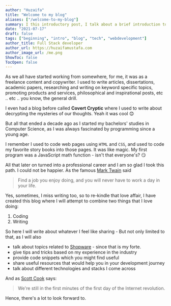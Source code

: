 ```yaml
---
author: "Huzaifa"
title: "Welcome to my blog"
aliases: ["/welcome-to-my-blog"]
summary: I this introductory post, I talk about a brief introduction to the blog, how it all started for me, and what you can expect from it.
date: "2021-07-17"
draft: false
tags: ["beginning", "intro", "blog", "tech", "webdevelopment"]
author_title: Full Stack developer
author_url: https://huzaifamustafa.com
author_image_url: /me.png
ShowToc: false
TocOpen: false
---
```

As we all have started working from somewhere, for me, it was as a freelance
content and copywriter. I used to write articles, dissertations, academic papers,
researching and writing on keyword specific topics, promoting products and services,
philosophical and inspirational posts, etc .. etc .. you know, the general drill.

I even had a blog before called **Covert Cryptic** where I used to write about decrypting
the mysteries of our thoughts. Yeah it was cool 😊

But all that ended a decade ago as I started my bachelors' studies in
Computer Science, as I was always fascinated by programming since a young age.

I remember I used to code web pages using `HTML` and `CSS`, and used to code my
favorite story books into those pages. It was like magic.
My first program was a JavaScript math function - isn't that everyone's? 😏

All that later on turned into a professional career and I am so glad I took this path. I could not be happier. As the
famous [Mark Twain](https://en.wikipedia.org/wiki/Mark_Twain) said

> Find a job you enjoy doing, and you will never have to work a day in your life.

Yes, sometimes, I miss writing too, so to re-kindle that love affair, I have created this blog where I will attempt to combine two things that I love doing:

1. Coding
2. Writing

So here I will write about whatever I feel like sharing - But not only limited to that, as I will also

- talk about topics related to [Shopware](https://www.shopware.com) - since that is my forte.
- give tips and tricks based on my experience in the industry
- provide code snippets which you might find useful
- share useful resources that would help you in your development journey
- talk about different technologies and stacks I come across

And as [Scott Cook](https://www.forbes.com/profile/scott-cook/) says:

> We're still in the first minutes of the first day of the Internet revolution.

Hence, there's a lot to look forward to.  